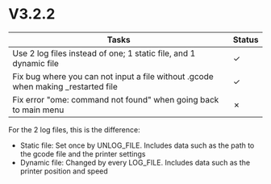 # V3.2.2

| Tasks | Status |
| ----- | ------ |
| Use 2 log files instead of one; 1 static file, and 1 dynamic file | &check; |
| Fix bug where you can not input a file without .gcode when making _restarted file | &check; |
| Fix error "ome: command not found" when going back to main menu | &cross; |

For the 2 log files, this is the difference:

* Static file: Set once by UNLOG_FILE. Includes data such as the path to the gcode file and the printer settings
* Dynamic file: Changed by every LOG_FILE. Includes data such as the printer position and speed
